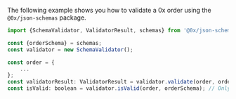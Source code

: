 The following example shows you how to validate a 0x order using the `@0x/json-schemas` package.

```javascript
import {SchemaValidator, ValidatorResult, schemas} from '@0x/json-schemas';

const {orderSchema} = schemas;
const validator = new SchemaValidator();

const order = {
    ...
};
const validatorResult: ValidatorResult = validator.validate(order, orderSchema); // Contains all errors
const isValid: boolean = validator.isValid(order, orderSchema); // Only returns boolean
```
